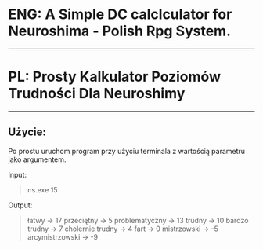 # **ENG:** A Simple DC calclculator for Neuroshima - Polish Rpg System.
---

# **PL:** Prosty Kalkulator Poziomów Trudności Dla Neuroshimy

---

## Użycie:

Po prostu uruchom program przy użyciu terminala z wartością parametru jako argumentem.

Input:

> ns.exe 15

Output:

>łatwy -> 17
przeciętny -> 5
problematyczny -> 13
trudny -> 10
bardzo trudny -> 7
cholernie trudny -> 4
fart -> 0
mistrzowski -> -5
arcymistrzowski -> -9

